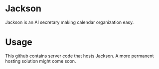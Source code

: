 # Jackson

Jackson is an AI secretary making calendar organization easy.

# Usage

This github contains server code that hosts Jackson. A more permanent hosting solution might come soon.
